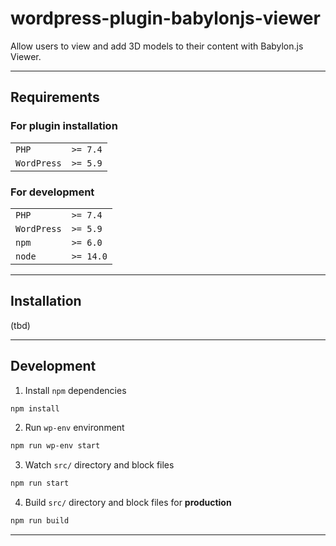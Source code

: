 # wordpress-plugin-babylonjs-viewer

Allow users to view and add 3D models to their content with Babylon.js Viewer.

---
## Requirements

### For plugin installation
|             |          |
|-------------|----------|
| `PHP`       | `>= 7.4` |
| `WordPress` | `>= 5.9` |

### For development
|             |           |
|-------------|-----------|
| `PHP`       | `>= 7.4`  |
| `WordPress` | `>= 5.9`  |
| `npm`       | `>= 6.0`  |
| `node`      | `>= 14.0` |

---
## Installation
(tbd)

---
## Development

1. Install `npm` dependencies
```sh
npm install
```

2. Run `wp-env` environment
```sh
npm run wp-env start
```

3. Watch `src/` directory and block files
```sh
npm run start
```

4. Build `src/` directory and block files for **production**
```sh
npm run build
```

---
